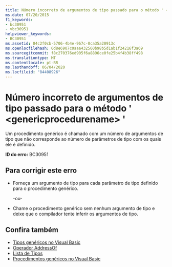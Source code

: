 ```yaml
---
title: Número incorreto de argumentos de tipo passado para o método ' <genericprocedurename> '
ms.date: 07/20/2015
f1_keywords:
- bc30951
- vbc30951
helpviewer_keywords:
- BC30951
ms.assetid: 84c2f0cb-5706-4b4e-967c-0ca35a20913c
ms.openlocfilehash: 0d8e6907c0aaa432560b98b5d1ab1f24216f3a69
ms.sourcegitcommit: f8c270376ed905f6a8896ce0fe25b4f4b38ff498
ms.translationtype: MT
ms.contentlocale: pt-BR
ms.lasthandoff: 06/04/2020
ms.locfileid: "84408926"
---
```

# <a name="wrong-number-of-type-arguments-passed-to-method-genericprocedurename"></a>Número incorreto de argumentos de tipo passado para o método ' \<genericprocedurename> '
Um procedimento genérico é chamado com um número de argumentos de tipo que não corresponde ao número de parâmetros de tipo com os quais ele é definido.  
  
 **ID do erro:** BC30951  
  
## <a name="to-correct-this-error"></a>Para corrigir este erro  
  
- Forneça um argumento de tipo para cada parâmetro de tipo definido para o procedimento genérico.  
  
     -ou-  
  
- Chame o procedimento genérico sem nenhum argumento de tipo e deixe que o compilador tente inferir os argumentos de tipo.  
  
## <a name="see-also"></a>Confira também

- [Tipos genéricos no Visual Basic](../programming-guide/language-features/data-types/generic-types.md)
- [Operador AddressOf](../language-reference/operators/addressof-operator.md)
- [Lista de Tipos](../language-reference/statements/type-list.md)
- [Procedimentos genéricos no Visual Basic](../programming-guide/language-features/data-types/generic-procedures.md)
